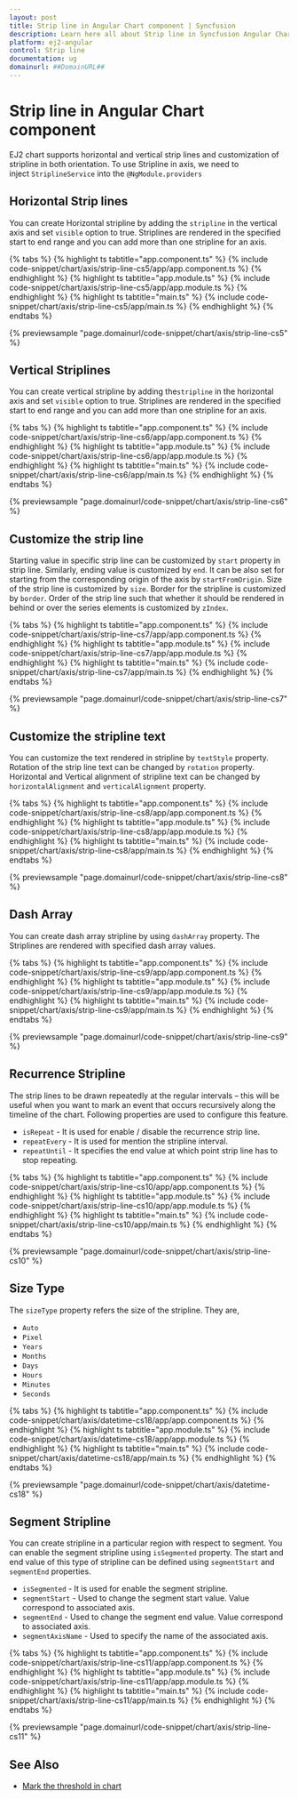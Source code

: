 ```yaml
---
layout: post
title: Strip line in Angular Chart component | Syncfusion
description: Learn here all about Strip line in Syncfusion Angular Chart component of Syncfusion Essential JS 2 and more.
platform: ej2-angular
control: Strip line 
documentation: ug
domainurl: ##DomainURL##
---
```


<!-- markdownlint-disable MD036 -->

# Strip line in Angular Chart component

<!-- markdownlint-disable MD036 -->

EJ2 chart supports horizontal and vertical strip lines and customization of stripline in both orientation.
To use Stripline in axis, we need to inject `StriplineService` into the `@NgModule.providers`

## Horizontal Strip lines

You can create Horizontal stripline by adding the `stripline` in the vertical axis and set `visible` option to true.
Striplines are rendered in the specified start to end range and you can add more than one stripline for an axis.

{% tabs %}
{% highlight ts tabtitle="app.component.ts" %}
{% include code-snippet/chart/axis/strip-line-cs5/app/app.component.ts %}
{% endhighlight %}
{% highlight ts tabtitle="app.module.ts" %}
{% include code-snippet/chart/axis/strip-line-cs5/app/app.module.ts %}
{% endhighlight %}
{% highlight ts tabtitle="main.ts" %}
{% include code-snippet/chart/axis/strip-line-cs5/app/main.ts %}
{% endhighlight %}
{% endtabs %}
  
{% previewsample "page.domainurl/code-snippet/chart/axis/strip-line-cs5" %}

## Vertical Striplines

You can create vertical stripline by adding the`stripline` in the horizontal axis and set `visible` option to true.
Striplines are rendered in the specified start to end range and you can add more than one stripline for an axis.

{% tabs %}
{% highlight ts tabtitle="app.component.ts" %}
{% include code-snippet/chart/axis/strip-line-cs6/app/app.component.ts %}
{% endhighlight %}
{% highlight ts tabtitle="app.module.ts" %}
{% include code-snippet/chart/axis/strip-line-cs6/app/app.module.ts %}
{% endhighlight %}
{% highlight ts tabtitle="main.ts" %}
{% include code-snippet/chart/axis/strip-line-cs6/app/main.ts %}
{% endhighlight %}
{% endtabs %}
  
{% previewsample "page.domainurl/code-snippet/chart/axis/strip-line-cs6" %}

## Customize the strip line

Starting value in specific strip line can be customized by `start` property in strip line. Similarly, ending value
is customized by `end`. It can be also set for starting from the corresponding origin of the axis by `startFromOrigin`.
Size of the strip line is customized by `size`. Border for the stripline is customized by `border`.
Order of the strip line such that whether it should be rendered in behind or over the series elements
is customized by `zIndex`.

{% tabs %}
{% highlight ts tabtitle="app.component.ts" %}
{% include code-snippet/chart/axis/strip-line-cs7/app/app.component.ts %}
{% endhighlight %}
{% highlight ts tabtitle="app.module.ts" %}
{% include code-snippet/chart/axis/strip-line-cs7/app/app.module.ts %}
{% endhighlight %}
{% highlight ts tabtitle="main.ts" %}
{% include code-snippet/chart/axis/strip-line-cs7/app/main.ts %}
{% endhighlight %}
{% endtabs %}
  
{% previewsample "page.domainurl/code-snippet/chart/axis/strip-line-cs7" %}

## Customize the stripline text

You can customize the text rendered in stripline by `textStyle` property. Rotation of the strip line text can be changed by `rotation` property.
Horizontal and Vertical alignment of stripline text can be changed by `horizontalAlignment` and `verticalAlignment` property.

{% tabs %}
{% highlight ts tabtitle="app.component.ts" %}
{% include code-snippet/chart/axis/strip-line-cs8/app/app.component.ts %}
{% endhighlight %}
{% highlight ts tabtitle="app.module.ts" %}
{% include code-snippet/chart/axis/strip-line-cs8/app/app.module.ts %}
{% endhighlight %}
{% highlight ts tabtitle="main.ts" %}
{% include code-snippet/chart/axis/strip-line-cs8/app/main.ts %}
{% endhighlight %}
{% endtabs %}
  
{% previewsample "page.domainurl/code-snippet/chart/axis/strip-line-cs8" %}

## Dash Array

You can create dash array stripline by using `dashArray` property. The Striplines are rendered with specified dash array values.

{% tabs %}
{% highlight ts tabtitle="app.component.ts" %}
{% include code-snippet/chart/axis/strip-line-cs9/app/app.component.ts %}
{% endhighlight %}
{% highlight ts tabtitle="app.module.ts" %}
{% include code-snippet/chart/axis/strip-line-cs9/app/app.module.ts %}
{% endhighlight %}
{% highlight ts tabtitle="main.ts" %}
{% include code-snippet/chart/axis/strip-line-cs9/app/main.ts %}
{% endhighlight %}
{% endtabs %}
  
{% previewsample "page.domainurl/code-snippet/chart/axis/strip-line-cs9" %}

## Recurrence Stripline

 The strip lines to be drawn repeatedly at the regular intervals – this will be useful when you want to mark an event that occurs recursively along the timeline of the chart. Following properties are used to configure this feature.

* `isRepeat`       - It is used for enable / disable the recurrence strip line.
* `repeatEvery`    - It is used for mention the stripline interval.
* `repeatUntil`    - It specifies the end value at which point strip line has to stop repeating.

{% tabs %}
{% highlight ts tabtitle="app.component.ts" %}
{% include code-snippet/chart/axis/strip-line-cs10/app/app.component.ts %}
{% endhighlight %}
{% highlight ts tabtitle="app.module.ts" %}
{% include code-snippet/chart/axis/strip-line-cs10/app/app.module.ts %}
{% endhighlight %}
{% highlight ts tabtitle="main.ts" %}
{% include code-snippet/chart/axis/strip-line-cs10/app/main.ts %}
{% endhighlight %}
{% endtabs %}
  
{% previewsample "page.domainurl/code-snippet/chart/axis/strip-line-cs10" %}

## Size Type

The `sizeType` property refers the size of the stripline. They are,

* `Auto`
* `Pixel`
* `Years`
* `Months`
* `Days`
* `Hours`
* `Minutes`
* `Seconds`

{% tabs %}
{% highlight ts tabtitle="app.component.ts" %}
{% include code-snippet/chart/axis/datetime-cs18/app/app.component.ts %}
{% endhighlight %}
{% highlight ts tabtitle="app.module.ts" %}
{% include code-snippet/chart/axis/datetime-cs18/app/app.module.ts %}
{% endhighlight %}
{% highlight ts tabtitle="main.ts" %}
{% include code-snippet/chart/axis/datetime-cs18/app/main.ts %}
{% endhighlight %}
{% endtabs %}
  
{% previewsample "page.domainurl/code-snippet/chart/axis/datetime-cs18" %}

## Segment Stripline

You can create stripline in a particular region with respect to segment. You can enable the segment stripline using `isSegmented` property. The start and end value of this type of stripline can be defined using `segmentStart` and `segmentEnd` properties.

* `isSegmented`     - It is used for enable the segment stripline.
* `segmentStart`    - Used to change the segment start value. Value correspond to associated axis.
* `segmentEnd`      - Used to change the segment end value. Value correspond to associated axis.
* `segmentAxisName` - Used to specify the name of the associated axis.

{% tabs %}
{% highlight ts tabtitle="app.component.ts" %}
{% include code-snippet/chart/axis/strip-line-cs11/app/app.component.ts %}
{% endhighlight %}
{% highlight ts tabtitle="app.module.ts" %}
{% include code-snippet/chart/axis/strip-line-cs11/app/app.module.ts %}
{% endhighlight %}
{% highlight ts tabtitle="main.ts" %}
{% include code-snippet/chart/axis/strip-line-cs11/app/main.ts %}
{% endhighlight %}
{% endtabs %}
  
{% previewsample "page.domainurl/code-snippet/chart/axis/strip-line-cs11" %}

## See Also

* [Mark the threshold in chart](./how-to/threshold/#mark-a-threshold-in-chart)